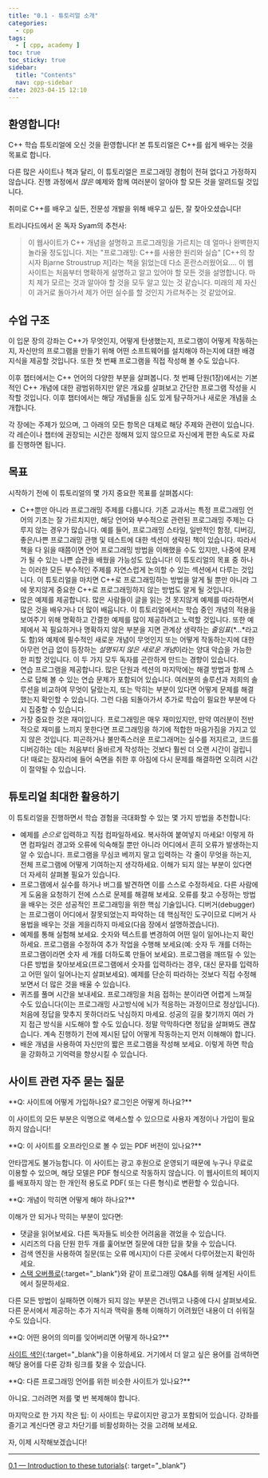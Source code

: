 ```yaml
---
title: "0.1 - 튜토리얼 소개"
categories:
  - cpp
tags:
  - [ cpp, academy ]
toc: true
toc_sticky: true
sidebar:
  title: "Contents"
  nav: cpp-sidebar
date: 2023-04-15 12:10
---
```


## 환영합니다!

C++ 학습 튜토리얼에 오신 것을 환영합니다! 본 튜토리얼은 C++를 쉽게 배우는 것을 목표로 합니다.

다른 많은 사이트나 책과 달리, 이 튜토리얼은 프로그래밍 경험이 전혀 없다고 가정하지 않습니다. 진행 과정에서 *많은* 예제와 함께 여러분이 알아야 할 모든 것을 알려드릴 것입니다.

취미로 C++를 배우고 싶든, 전문성 개발을 위해 배우고 싶든, 잘 찾아오셨습니다!

트리니다드에서 온 독자 Syam의 추천사:

> 이 웹사이트가 C++ 개념을 설명하고 프로그래밍을 가르치는 데 얼마나 완벽한지 놀라울 정도입니다. 저는 "프로그래밍: C++를 사용한 원리와 실습" [C++의 창시자 Bjarne Stroustrup 저]라는 책을
> 읽었는데 다소 혼란스러웠어요.... 이 웹 사이트는 처음부터 명확하게 설명하고 알고 있어야 할 모든 것을 설명합니다. 마치 제가 모르는 것과 알아야 할 것을 모두 알고 있는 것 같습니다. 미래의 제 자신이 과거로
> 돌아가서 제가 어떤 실수를 할 것인지 가르쳐주는 것 같았어요.

## 수업 구조

이 입문 장의 강좌는 C++가 무엇인지, 어떻게 탄생했는지, 프로그램이 어떻게 작동하는지, 자신만의 프로그램을 만들기 위해 어떤 소프트웨어를 설치해야 하는지에 대한 배경 지식을 제공할 것입니다. 또한 첫 번째
프로그램을 직접 작성해 볼 수도 있습니다.

이후 챕터에서는 C++ 언어의 다양한 부분을 살펴봅니다. 첫 번째 단원(1장)에서는 기본적인 C++ 개념에 대한 광범위하지만 얕은 개요를 살펴보고 간단한 프로그램 작성을 시작할 것입니다. 이후 챕터에서는 해당
개념들을 심도 있게 탐구하거나 새로운 개념을 소개합니다.

각 장에는 주제가 있으며, 그 아래의 모든 항목은 대체로 해당 주제와 관련이 있습니다. 각 레슨이나 챕터에 권장되는 시간은 정해져 있지 않으므로 자신에게 편한 속도로 자료를 진행하면 됩니다.

## 목표

시작하기 전에 이 튜토리얼의 몇 가지 중요한 목표를 살펴봅시다:

- C++뿐만 아니라 프로그래밍 주제를 다룹니다. 기존 교과서는 특정 프로그래밍 언어의 기초는 잘 가르치지만, 해당 언어와 부수적으로 관련된 프로그래밍 주제는 다루지 않는 경우가 많습니다. 예를 들어, 프로그래밍
  스타일, 일반적인 함정, 디버깅, 좋은/나쁜 프로그래밍 관행 및 테스트에 대한 섹션이 생략된 책이 있습니다. 따라서 책을 다 읽을 때쯤이면 언어 프로그래밍 방법을 이해했을 수도 있지만, 나중에 문제가 될 수 있는
  나쁜 습관을 배웠을 가능성도 있습니다! 이 튜토리얼의 목표 중 하나는 이러한 모든 부수적인 주제를 자연스럽게 논의할 수 있는 섹션에서 다루는 것입니다. 이 튜토리얼을 마치면 C++로 프로그래밍하는 방법을 알게 될
  뿐만 아니라 그에 못지않게 중요한 C++로 프로그래밍하지 않는 방법도 알게 될 것입니다.
- 많은 예제를 제공합니다. 많은 사람들이 글을 읽는 것 못지않게 예제를 따라하면서 많은 것을 배우거나 더 많이 배웁니다. 이 튜토리얼에서는 학습 중인 개념의 적용을 보여주기 위해 명확하고 간결한 예제를 많이
  제공하려고 노력할 것입니다. 또한 예제에서 꼭 필요하거나 명확하지 않은 부분을 지면 관계상 생략하는 *줄임표*(*...*라고도 함)와 예제에 필수적인 새로운 개념이 무엇인지 또는 어떻게 작동하는지에 대한 아무런
  언급 없이 등장하는 *설명되지 않은 새로운 개념*이라는 양대 악습을 가능한 한 피할 것입니다. 이 두 가지 모두 독자를 곤란하게 만드는 경향이 있습니다.
- 연습 프로그램을 제공합니다. 많은 단원과 섹션의 마지막에는 해결 방법과 함께 스스로 답해 볼 수 있는 연습 문제가 포함되어 있습니다. 여러분의 솔루션과 저희의 솔루션을 비교하여 무엇이 달랐는지, 또는 막히는
  부분이 있다면 어떻게 문제를 해결했는지 확인할 수 있습니다. 그런 다음 되돌아가서 추가로 학습이 필요한 부분에 다시 집중할 수 있습니다.
- 가장 중요한 것은 재미입니다. 프로그래밍은 매우 재미있지만, 만약 여러분이 전반적으로 재미를 느끼지 못한다면 프로그래밍을 하기에 적합한 마음가짐을 가지고 있지 않은 것입니다. 피곤하거나 불만족스러운 프로그래머는
  실수를 저지르고, 코드를 디버깅하는 데는 처음부터 올바르게 작성하는 것보다 훨씬 더 오랜 시간이 걸립니다! 때로는 잠자리에 들어 숙면을 취한 후 아침에 다시 문제를 해결하면 오히려 시간이 절약될 수 있습니다.

## 튜토리얼 최대한 활용하기

이 튜토리얼을 진행하면서 학습 경험을 극대화할 수 있는 몇 가지 방법을 추천합니다:

- 예제를 *손으로* 입력하고 직접 컴파일하세요. 복사하여 붙여넣지 마세요! 이렇게 하면 컴파일러 경고와 오류에 익숙해질 뿐만 아니라 어디에서 흔히 오류가 발생하는지 알 수 있습니다. 프로그램을 무심코 베끼지 말고
  입력하는 각 줄이 무엇을 하는지, 전체 프로그램에 어떻게 기여하는지 생각하세요. 이해가 되지 않는 부분이 있다면 더 자세히 살펴볼 필요가 있습니다.
- 프로그램에서 실수를 하거나 버그를 발견하면 이를 스스로 수정하세요. 다른 사람에게 도움을 요청하기 전에 스스로 문제를 해결해 보세요. 오류를 찾고 수정하는 방법을 배우는 것은 성공적인 프로그래밍을 위한 핵심
  기술입니다. 디버거(debugger)는 프로그램이 어디에서 잘못되었는지 파악하는 데 핵심적인 도구이므로 디버거 사용법을 배우는 것을 게을리하지 마세요(다음 장에서 설명하겠습니다).
- 예제를 통해 실험해 보세요. 숫자와 텍스트를 변경하여 어떤 일이 일어나는지 확인하세요. 프로그램을 수정하여 추가 작업을 수행해 보세요(예: 숫자 두 개를 더하는 프로그램이라면 숫자 세 개를 더하도록 만들어
  보세요). 프로그램을 깨뜨릴 수 있는 다른 방법을 찾아보세요(프로그램에서 숫자를 입력하라는 경우, 대신 문자를 입력하고 어떤 일이 일어나는지 살펴보세요). 예제를 단순히 따라하는 것보다 직접 수정해보면서 더 많은
  것을 배울 수 있습니다.
- 퀴즈를 풀며 시간을 보내세요. 프로그래밍을 처음 접하는 분이라면 어렵게 느껴질 수도 있습니다(이는 프로그래밍 사고방식에 뇌가 적응하는 과정이므로 정상입니다). 처음에 정답을 맞추지 못하더라도 낙심하지 마세요.
  성공의 길을 찾기까지 여러 가지 접근 방식을 시도해야 할 수도 있습니다. 정말 막막하다면 정답을 살펴봐도 괜찮습니다. 계속 진행하기 전에 제시된 답이 어떻게 작동하는지 먼저 이해해야 합니다.
- 배운 개념을 사용하여 자신만의 짧은 프로그램을 작성해 보세요. 이렇게 하면 학습을 강화하고 기억력을 향상시킬 수 있습니다.

## 사이트 관련 자주 묻는 질문

<div class="notice--info" markdown="1">
<span class="notice-title">
**Q: 사이트에 어떻게 가입하나요? 로그인은 어떻게 하나요?**
</span>

이 사이트의 모든 부분은 익명으로 액세스할 수 있으므로 사용자 계정이나 가입이 필요하지 않습니다!
</div>

<div class="notice--info" markdown="1">
<span class="notice-title">
**Q: 이 사이트를 오프라인으로 볼 수 있는 PDF 버전이 있나요?**
</span>

안타깝게도 불가능합니다. 이 사이트는 광고 후원으로 운영되기 때문에 누구나 무료로 이용할 수 있으며, 해당 모델은 PDF 형식으로 작동하지 않습니다. 이 웹사이트의 페이지를 배포하지 않는 한 개인적 용도로 PDF(
또는 다른 형식)로 변환할 수 있습니다.
</div>

<div class="notice--info" markdown="1">
<span class="notice-title">
**Q: 개념이 막히면 어떻게 해야 하나요?**
</span>

이해가 안 되거나 막히는 부분이 있다면:

- 댓글을 읽어보세요. 다른 독자들도 비슷한 어려움을 겪었을 수 있습니다.
- 시리즈의 다음 단원 한두 개를 훑어보면 질문에 대한 답을 찾을 수 있습니다.
- 검색 엔진을 사용하여 질문(또는 오류 메시지)이 다른 곳에서 다루어졌는지 확인하세요.
- [스택 오버플로](https://stackoverflow.com/){:target="_blank"}와 같이 프로그래밍 Q&A를 위해 설계된 사이트에서 질문하세요.

다른 모든 방법이 실패하면 이해가 되지 않는 부분은 건너뛰고 나중에 다시 살펴보세요. 다른 문서에서 제공하는 추가 지식과 맥락을 통해 이해하기 어려웠던 내용이 더 쉬워질 수도 있습니다.
</div>

<div class="notice--info" markdown="1">
<span class="notice-title">
**Q: 어떤 용어의 의미를 잊어버리면 어떻게 하나요?**
</span>

[사이트 색인](https://www.learncpp.com/learn-c-site-index/){:target="_blank"}을 이용하세요. 거기에서 더 알고 싶은 용어를 검색하면 해당 용어를 다룬 강좌 링크를
찾을 수 있습니다.
</div>

<div class="notice--info" markdown="1">
<span class="notice-title">
**Q: 다른 프로그래밍 언어를 위한 비슷한 사이트가 있나요?**
</span>

아니요. 그러려면 저를 몇 번 복제해야 합니다.
</div>

마지막으로 한 가지 작은 팁: 이 사이트는 무료이지만 광고가 포함되어 있습니다. 강좌를 즐기고 계신다면 광고 차단기를 비활성화하는 것을 고려해 보세요.

자, 이제 시작해보겠습니다!

---

[0.1 — Introduction to these tutorials](https://www.learncpp.com/cpp-tutorial/introduction-to-these-tutorials/){:
target="_blank"}
